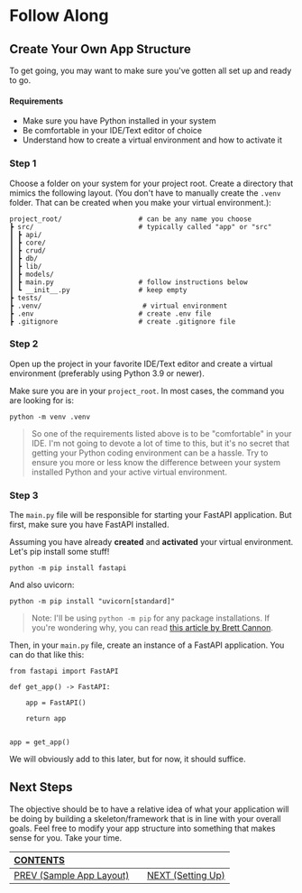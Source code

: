 # Follow Along

## Create Your Own App Structure

To get going, you may want to make sure you've gotten all set up and ready to go.

#### Requirements
-   Make sure you have Python installed in your system
-   Be comfortable in your IDE/Text editor of choice
-   Understand how to create a virtual environment and how to activate it

### Step 1

Choose a folder on your system for your project root. Create a directory that mimics the following layout. (You don't have to manually create the `.venv` folder. That can be created when you make your virtual environment.):

    project_root/                   # can be any name you choose
    ┣ src/                          # typically called "app" or "src"
    ┃ ┣ api/
    ┃ ┣ core/
    ┃ ┣ crud/
    ┃ ┣ db/
    ┃ ┣ lib/
    ┃ ┣ models/
    ┃ ┣ main.py                     # follow instructions below
    ┃ ┗ __init__.py                 # keep empty
    ┣ tests/
    ┣ .venv/                         # virtual environment
    ┣ .env                          # create .env file
    ┣ .gitignore                    # create .gitignore file

### Step 2

Open up the project in your favorite IDE/Text editor and create a virtual environment (preferably using Python 3.9 or newer).

Make sure you are in your `project_root`. In most cases, the command you are looking for is:

    python -m venv .venv

>So one of the requirements listed above is to be "comfortable" in your IDE. I'm not going to devote a lot of time to this, but it's no secret that getting your Python coding environment can be a hassle. Try to ensure you more or less know the difference between your system installed Python and your active virtual environment.

### Step 3

The `main.py` file will be responsible for starting your FastAPI application. But first, make sure you have FastAPI installed.

Assuming you have already **created** and **activated** your virtual environment. Let's pip install some stuff!

    python -m pip install fastapi

And also uvicorn:

    python -m pip install "uvicorn[standard]"

>Note: I'll be using `python -m pip` for any package installations. If you're wondering why, you can read [this article by Brett Cannon](https://snarky.ca/why-you-should-use-python-m-pip/).

Then, in your `main.py` file, create an instance of a FastAPI application. You can do that like this:

    from fastapi import FastAPI

    def get_app() -> FastAPI:

        app = FastAPI()

        return app


    app = get_app()

We will obviously add to this later, but for now, it should suffice.

## Next Steps

The objective should be to have a relative idea of what your application will be doing by building a skeleton/framework that is in line with your overall goals. Feel free to modify your app structure into something that makes sense for you. Take your time.

| [CONTENTS](../00_Introduction/01_Table_of_Contents.md)  |  | |
|:---|---|---:|
|  [PREV (Sample App Layout)](1.2_Sample_Layout_Tree.md) || [NEXT (Setting Up)](../02_Configuration/2.1_Setting_Up.md)   |